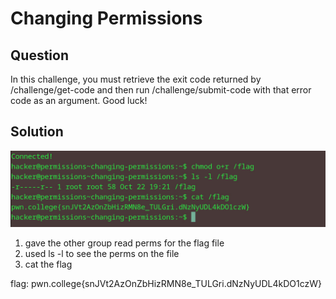 # Changing Permissions
## Question
In this challenge, you must retrieve the exit code returned by /challenge/get-code and then run /challenge/submit-code with that error code as an argument. Good luck!


## Solution
![](./images/4.jpg)
1. gave the other group read perms for the flag file
2. used ls -l to see the perms on the file
3. cat the flag

flag: pwn.college{snJVt2AzOnZbHizRMN8e_TULGri.dNzNyUDL4kDO1czW}
